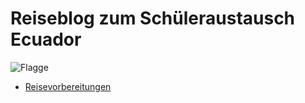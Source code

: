 # Reiseblog zum Schüleraustausch Ecuador

![Flagge](https://de.wikipedia.org/wiki/Ecuador#/media/Datei:Flag_of_Ecuador.svg)


- [Reisevorbereitungen](post01.md)
